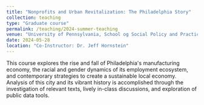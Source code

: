 ```yaml
---
title: "Nonprofits and Urban Revitalization: The Philadelphia Story"
collection: teaching
type: "Graduate course"
permalink: /teaching/2024-summer-teaching
venue: "University of Pennsylvania, School og Social Policy and Practice"
date: 2024-05-28
location: "Co-Instructor: Dr. Jeff Hornstein"
---
```


This course explores the rise and fall of Philadelphia's manufacturing economy, the racial and gender dynamics of its employment ecosystem, and contemporary strategies to create a sustainable local economy. Analysis of this city and its vibrant history is accomplished through the investigation of relevant texts, lively in-class discussions, and exploration of public data tools. 
